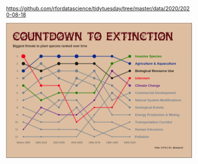 https://github.com/rfordatascience/tidytuesday/tree/master/data/2020/2020-08-18

![alt text](https://github.com/apurdy/TidyTuesday/blob/master/2020-34/tidytuesday_2020_34_PlantsBump.png)
